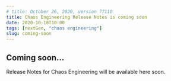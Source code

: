 ```yaml
---
# title: October 26, 2020, version 77110
title: Chaos Engineering Release Notes is coming soon
date: 2020-10-18T10:00
tags: [nextGen, "chaos engineering"]
slug: coming-soon
---
```


<!-- # October 26, 2022, version 77110 -->

## Coming soon...

Release Notes for Chaos Engineering will be available here soon.
